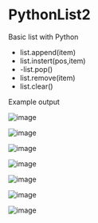 # PythonList2
Basic list with Python
- list.append(item)
- list.instert(pos,item)
- -list.pop()
- list.remove(item)
- list.clear()

Example output

![image](https://user-images.githubusercontent.com/97081479/174850594-19a268bb-5c8b-4b36-833e-899ba4a8a3a4.png)

![image](https://user-images.githubusercontent.com/97081479/174850693-e47d1942-e443-4125-85ca-89847b91c077.png)

![image](https://user-images.githubusercontent.com/97081479/174850832-2d0ab2c5-54ce-4af5-b45c-c04944456d1f.png)

![image](https://user-images.githubusercontent.com/97081479/174850957-a2ede69c-7b37-4b54-b7d3-7cbce6fbe65f.png)

![image](https://user-images.githubusercontent.com/97081479/174851048-2612290c-8a08-4b49-a4c6-6fad01a73c4b.png)

![image](https://user-images.githubusercontent.com/97081479/174851157-f66c1e5d-5e04-445c-aeb5-6a771832084d.png)

![image](https://user-images.githubusercontent.com/97081479/174851369-0454be47-521f-453c-815c-861463333ecf.png)
